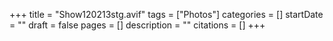 +++
title = "Show120213stg.avif"
tags = ["Photos"]
categories = []
startDate = ""
draft = false
pages = []
description = ""
citations = []
+++
